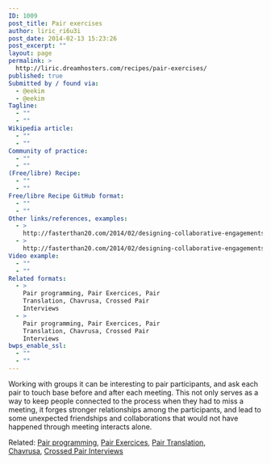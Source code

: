 ```yaml
---
ID: 1009
post_title: Pair exercises
author: liric_ri6u3i
post_date: 2014-02-13 15:23:26
post_excerpt: ""
layout: page
permalink: >
  http://liric.dreamhosters.com/recipes/pair-exercises/
published: true
Submitted by / found via:
  - @eekim
  - @eekim
Tagline:
  - ""
  - ""
Wikipedia article:
  - ""
  - ""
Community of practice:
  - ""
  - ""
(Free/libre) Recipe:
  - ""
  - ""
Free/libre Recipe GitHub format:
  - ""
  - ""
Other links/references, examples:
  - >
    http://fasterthan20.com/2014/02/designing-collaborative-engagements/
  - >
    http://fasterthan20.com/2014/02/designing-collaborative-engagements/
Video example:
  - ""
  - ""
Related formats:
  - >
    Pair programming, Pair Exercices, Pair
    Translation, Chavrusa, Crossed Pair
    Interviews
  - >
    Pair programming, Pair Exercices, Pair
    Translation, Chavrusa, Crossed Pair
    Interviews
bwps_enable_ssl:
  - ""
  - ""
---
```

Working with groups it can be interesting to pair participants, and ask each pair to touch base before and after each meeting. This not only serves as a way to keep people connected to the process when they had to miss a meeting, it forges stronger relationships among the participants, and lead to some unexpected friendships and collaborations that would not have happened through meeting interacts alone.

Related: <a title="Pair Programming" href="http://www.co-creative-recipes.cc/recipes/pair-programming/">Pair programming</a>, <a title="Pair exercises" href="http://www.co-creative-recipes.cc/recipes/pair-exercises/">Pair Exercices</a>, <a title="Pair Translation" href="http://www.co-creative-recipes.cc/recipes/pair-translation/">Pair Translation</a>, <a title="Chavrusa" href="http://www.co-creative-recipes.cc/recipes/chavrusa/">Chavrusa</a>, <a title="Crossed Pair Interviews" href="http://www.co-creative-recipes.cc/recipes/crossed-pair-interviews/">Crossed Pair Interviews</a>